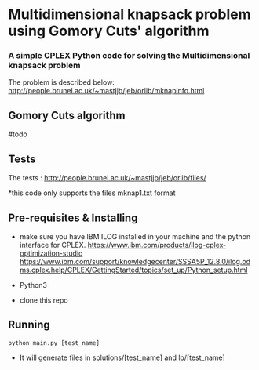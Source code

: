 # Multidimensional knapsack problem using Gomory Cuts' algorithm
### A simple CPLEX Python code for solving the Multidimensional knapsack problem
The problem is described below:
http://people.brunel.ac.uk/~mastjjb/jeb/orlib/mknapinfo.html

## Gomory Cuts algorithm
#todo
## Tests
The tests : 
http://people.brunel.ac.uk/~mastjjb/jeb/orlib/files/

*this code only supports the files mknap1.txt format

## Pre-requisites & Installing
- make sure you have IBM ILOG installed in your machine and the python interface for CPLEX.
https://www.ibm.com/products/ilog-cplex-optimization-studio
https://www.ibm.com/support/knowledgecenter/SSSA5P_12.8.0/ilog.odms.cplex.help/CPLEX/GettingStarted/topics/set_up/Python_setup.html

- Python3
- clone this repo

## Running
```python main.py [test_name]```

- It will generate files in solutions/[test_name] and lp/[test_name]




 
